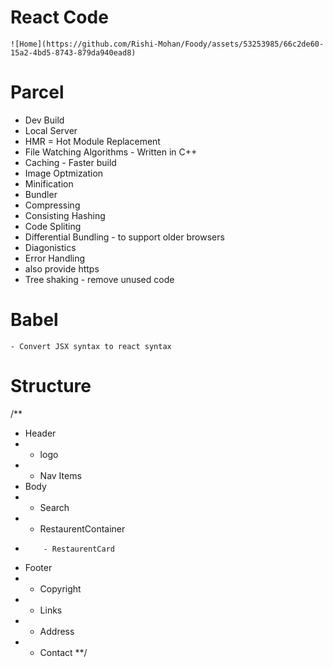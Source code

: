 # React Code
    ![Home](https://github.com/Rishi-Mohan/Foody/assets/53253985/66c2de60-15a2-4bd5-8743-879da940ead8)

# Parcel

- Dev Build
- Local Server
- HMR = Hot Module Replacement
- File Watching Algorithms - Written in C++
- Caching - Faster build
- Image Optmization
- Minification
- Bundler
- Compressing
- Consisting Hashing
- Code Spliting
- Differential Bundling - to support older browsers
- Diagonistics
- Error Handling
- also provide https
- Tree shaking - remove unused code

# Babel

    - Convert JSX syntax to react syntax

# Structure

/\*\*

- Header
- - logo
- - Nav Items
- Body
- - Search
- - RestaurentContainer
-         - RestaurentCard
- Footer
- - Copyright
- - Links
- - Address
- - Contact
    \*\*/


